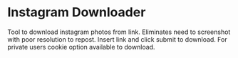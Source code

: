 # Instagram Downloader
Tool to download instagram photos from link. Eliminates need to screenshot with poor resolution
to repost. Insert link and click submit to download. For private users cookie option available
to download.

